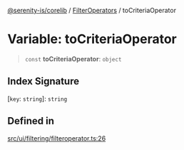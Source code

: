[@serenity-is/corelib](../../../README.md) / [FilterOperators](../README.md) / toCriteriaOperator

# Variable: toCriteriaOperator

> `const` **toCriteriaOperator**: `object`

## Index Signature

 \[`key`: `string`\]: `string`

## Defined in

[src/ui/filtering/filteroperator.ts:26](https://github.com/serenity-is/serenity/blob/master/packages/corelib/src/ui/filtering/filteroperator.ts#L26)
